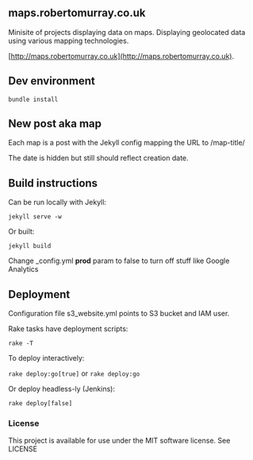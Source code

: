 ## maps.robertomurray.co.uk

Minisite of projects displaying data on maps. Displaying geolocated data using various mapping technologies.

[http://maps.robertomurray.co.uk](http://maps.robertomurray.co.uk).

## Dev environment 

`bundle install`

## New post aka map

Each map is a post with the Jekyll config mapping the URL to /map-title/

The date is hidden but still should reflect creation date.

## Build instructions

Can be run locally with Jekyll:

`jekyll serve -w`

Or built:

`jekyll build`

Change _config.yml **prod** param to false to turn off stuff like Google Analytics

## Deployment

Configuration file s3_website.yml points to S3 bucket and IAM user.

Rake tasks have deployment scripts:

`rake -T`

To deploy interactively:

`rake deploy:go[true]` or `rake deploy:go`

Or deploy headless-ly (Jenkins):

`rake deploy[false]`

### License

This project is available for use under the MIT software license.
See LICENSE

